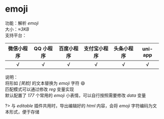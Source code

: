 # emoji
功能：解析 *emoji*  
大小：*≈3KB*  
支持平台：  

| 微信小程序 | QQ 小程序 | 百度小程序 | 支付宝小程序 | 头条小程序 | uni-app |
|:---:|:---:|:---:|:---:|:---:|:---:|
| √ | √ | √ | √ | √ | √ |

说明：  
将形如 *[笑脸]* 的文本替换为 *emoji* 字符 😄  
匹配模式可以通过修改 *reg* 变量实现  
默认配置了 *177* 个常用的 *emoji* 小表情，可以自行按照需要修改 *data* 变量  

?> 与 *editable* 插件共用时，导出编辑好的 *html* 内容，会将 *emoji* 字符编码为文本形式，便于存储  

